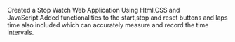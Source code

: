 Created a Stop Watch Web Application Using Html,CSS and JavaScript.Added functionalities to the start,stop and reset buttons and laps time also included which 
can accurately measure and record the time intervals.
